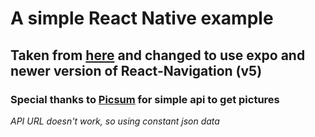 # A simple React Native example

## Taken from [here](https://www.raywenderlich.com/247-react-native-tutorial-building-android-apps-with-javascript) and changed to use expo and newer version of React-Navigation (v5)

### Special thanks to [Picsum](https://picsum.photos/) for simple api to get pictures

_API URL doesn't work, so using constant json data_